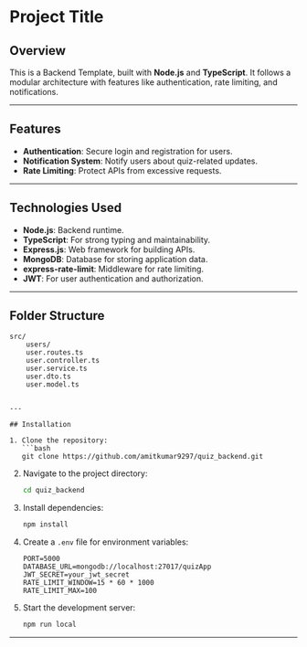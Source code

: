# Project Title

## Overview

This is a Backend Template, built with **Node.js** and **TypeScript**. It follows a modular architecture with features like authentication, rate limiting, and notifications.

---

## Features

- **Authentication**: Secure login and registration for users.
- **Notification System**: Notify users about quiz-related updates.
- **Rate Limiting**: Protect APIs from excessive requests.

---

## Technologies Used

- **Node.js**: Backend runtime.
- **TypeScript**: For strong typing and maintainability.
- **Express.js**: Web framework for building APIs.
- **MongoDB**: Database for storing application data.
- **express-rate-limit**: Middleware for rate limiting.
- **JWT**: For user authentication and authorization.

---

## Folder Structure

````plaintext
src/
    users/
    user.routes.ts
    user.controller.ts
    user.service.ts
    user.dto.ts
    user.model.ts


---

## Installation

1. Clone the repository:
   ```bash
   git clone https://github.com/amitkumar9297/quiz_backend.git
````

2. Navigate to the project directory:

   ```bash
   cd quiz_backend
   ```

3. Install dependencies:

   ```bash
   npm install
   ```

4. Create a `.env` file for environment variables:

   ```plaintext
   PORT=5000
   DATABASE_URL=mongodb://localhost:27017/quizApp
   JWT_SECRET=your_jwt_secret
   RATE_LIMIT_WINDOW=15 * 60 * 1000
   RATE_LIMIT_MAX=100
   ```

5. Start the development server:
   ```bash
   npm run local
   ```

---
